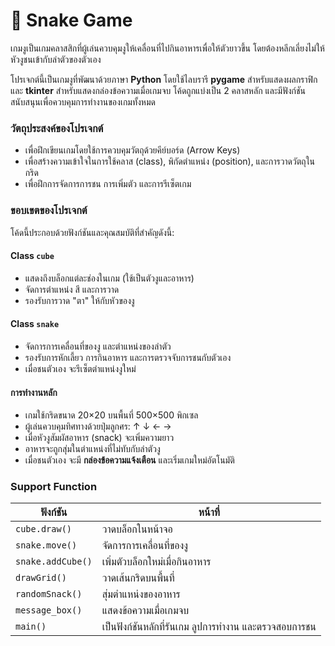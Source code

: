 # 🐍 Snake Game

เกมงูเป็นเกมคลาสสิกที่ผู้เล่นควบคุมงูให้เคลื่อนที่ไปกินอาหารเพื่อให้ตัวยาวขึ้น โดยต้องหลีกเลี่ยงไม่ให้หัวงูชนเข้ากับลำตัวของตัวเอง

โปรเจกต์นี้เป็นเกมงูที่พัฒนาด้วยภาษา **Python** โดยใช้ไลบรารี **pygame** สำหรับแสดงผลกราฟิก และ **tkinter** สำหรับแสดงกล่องข้อความเมื่อเกมจบ โค้ดถูกแบ่งเป็น 2 คลาสหลัก และมีฟังก์ชันสนับสนุนเพื่อควบคุมการทำงานของเกมทั้งหมด

### วัตถุประสงค์ของโปรเจกต์

* เพื่อฝึกเขียนเกมโดยใช้การควบคุมวัตถุด้วยคีย์บอร์ด (Arrow Keys)
* เพื่อสร้างความเข้าใจในการใช้คลาส (class), พิกัดตำแหน่ง (position), และการวาดวัตถุในกริด
* เพื่อฝึกการจัดการการชน การเพิ่มตัว และการรีเซ็ตเกม

### ขอบเขตของโปรเจกต์

โค้ดนี้ประกอบด้วยฟังก์ชันและคุณสมบัติที่สำคัญดังนี้:

#### Class `cube`

* แสดงถึงบล็อกแต่ละช่องในเกม (ใช้เป็นตัวงูและอาหาร)
* จัดการตำแหน่ง สี และการวาด
* รองรับการวาด "ตา" ให้กับหัวของงู

#### Class `snake`

* จัดการการเคลื่อนที่ของงู และตำแหน่งของลำตัว
* รองรับการหักเลี้ยว การกินอาหาร และการตรวจจับการชนกับตัวเอง
* เมื่อชนตัวเอง จะรีเซ็ตตำแหน่งงูใหม่

#### การทำงานหลัก

* เกมใช้กริดขนาด 20×20 บนพื้นที่ 500×500 พิกเซล
* ผู้เล่นควบคุมทิศทางด้วยปุ่มลูกศร: ↑ ↓ ← →
* เมื่อหัวงูสัมผัสอาหาร (snack) จะเพิ่มความยาว
* อาหารจะถูกสุ่มในตำแหน่งที่ไม่ทับกับลำตัวงู
* เมื่อชนตัวเอง จะมี **กล่องข้อความแจ้งเตือน** และเริ่มเกมใหม่อัตโนมัติ

### Support Function

| ฟังก์ชัน          | หน้าที่                                               |
| ----------------- | ----------------------------------------------------- |
| `cube.draw()`     | วาดบล็อกในหน้าจอ                                      |
| `snake.move()`    | จัดการการเคลื่อนที่ของงู                              |
| `snake.addCube()` | เพิ่มตัวบล็อกใหม่เมื่อกินอาหาร                        |
| `drawGrid()`      | วาดเส้นกริดบนพื้นที่                                  |
| `randomSnack()`   | สุ่มตำแหน่งของอาหาร                                   |
| `message_box()`   | แสดงข้อความเมื่อเกมจบ                                 |
| `main()`          | เป็นฟังก์ชันหลักที่รันเกม ลูปการทำงาน และตรวจสอบการชน |

